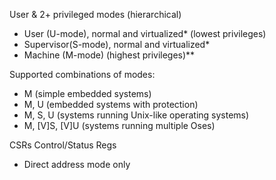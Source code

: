 User & 2+ privileged modes (hierarchical)
- User (U-mode), normal and virtualized* (lowest privileges)
- Supervisor(S-mode), normal and virtualized*
- Machine (M-mode) (highest privileges)**  

Supported combinations of modes:
- M (simple embedded systems)
- M, U (embedded systems with protection)
- M, S, U (systems running Unix-like operating systems)
- M, [V]S, [V]U (systems running multiple Oses)

CSRs Control/Status Regs  
- Direct address mode only
